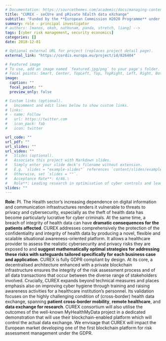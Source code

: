 ```yaml
---
# Documentation: https://sourcethemes.com/academic/docs/managing-content/
title: "CUREX - seCUre and pRivate hEalth data eXchange"
subtitle: "Funded by the **European Commission H2020 Programme** under **Grant agreement ID: 826404** (Dec 2018 - Nov 2021)"
summary: role - principal investigator
# authors: [manos, okoh, natkunam, panda, stretch, liang] -->
tags: [cyber risk management, security economics]
categories: []
date: 2018-12-01

# Optional external URL for project (replaces project detail page).
external_link: "https://cordis.europa.eu/project/id/826404"

# Featured image
# To use, add an image named `featured.jpg/png` to your page's folder.
# Focal points: Smart, Center, TopLeft, Top, TopRight, Left, Right, BottomLeft, Bottom, BottomRight.
image:
  caption: ""
  focal_point: ""
  preview_only: false

# Custom links (optional).
#   Uncomment and edit lines below to show custom links.
# links:
# - name: Follow
#   url: https://twitter.com
#   icon_pack: fab
#   icon: twitter

url_code: ""
url_pdf: ""
url_slides: ""
url_video: ""
#   Slides (optional).
#   Associate this project with Markdown slides.
#   Simply enter your slide deck's filename without extension.
#   E.g. `slides = "example-slides"` references `content/slides/example-slides.md`.
#   Otherwise, set `slides = ""`.
#   Acceptance Rate**: 6/46.\
#   Role**: Leading research in optimisation of cyber controls and lead the development of the Optimal Safeguards Tool #  (OST) for a healthcare cybersecurity use case (Work Package leader: Risk Management for Health Data Exchange).
slides: ""
---
```

<!-- **Budget**: €4,987,825 (University of Greenwich share €311,097, University of Surrey €39,478). -->

**Role**: PI. The Health sector’s increasing dependence on digital information and communication infrastructures renders it vulnerable to threats to privacy and cybersecurity, especially as the theft of health data has become particularly lucrative for cyber criminals. At the same time, a breach of integrity of health data can have **dramatic consequences for the patients affected**. CUREX addresses comprehensively the protection of the confidentiality and integrity of health data by producing a novel, flexible and scalable situational awareness-oriented platform. It allows a healthcare provider to assess the realistic cybersecurity and privacy risks they are exposed to and **suggest mathematically optimal strategies for addressing these risks with safeguards tailored specifically for each business case and application**. CUREX is fully GDPR compliant by design. At its core, a decentralised architecture enhanced with a private blockchain infrastructure ensures the integrity of the risk assessment process and of all data transactions that occur between the diverse range of stakeholders involved. Crucially, CUREX expands beyond technical measures and places emphasis also on improving cyber hygiene through training and raising awareness activities for a healthcare institution’s personnel. Its validation focuses on the highly challenging condition of (cross-border) health data exchange, spanning **patient cross-border mobility**, **remote healthcare**, and **data exchange for research**. CUREX consortium will also utilise the outcomes of the well-known MyHealthMyData project in a dedicated demonstration that will use their blockchain-enabled platform which will control the actual data exchange. We envisage that CUREX will impact the European market developing one of the first blockchain platform for risk assessment management under the GDPR.
